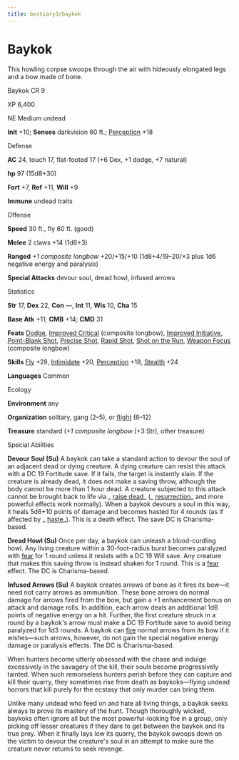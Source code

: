 ```yaml
---
title: bestiary3/baykok
---
```

# Baykok

This howling corpse swoops through the air with hideously elongated legs and a bow made of bone.

Baykok CR 9

XP 6,400

NE Medium undead

**Init** +10; **Senses** darkvision 60 ft.; [Perception](skills/perception#_perception) +18

Defense

**AC** 24, touch 17, flat-footed 17 (+6 Dex, +1 dodge, +7 natural)

**hp** 97 (15d8+30)

**Fort** +7, **Ref** +11, **Will** +9

**Immune** undead traits

Offense

**Speed** 30 ft., fly 60 ft. (good)

**Melee** 2 claws +14 (1d6+3)

**Ranged** _+1 composite longbow_ +20/+15/+10 (1d8+4/19–20/×3 plus 1d6 negative energy and paralysis)

**Special Attacks** devour soul, dread howl, infused arrows

Statistics

**Str** 17, **Dex** 22, **Con** —, **Int** 11, **Wis** 10, **Cha** 15

**Base Atk** +11; **CMB** +14; **CMD** 31

**Feats** [Dodge](feats#_dodge), [Improved Critical](feats#_improved-critical) (composite longbow), [Improved Initiative](feats#_improved-initiative), [Point-Blank Shot](feats#_point-blank-shot), [Precise Shot](feats#_precise-shot), [Rapid Shot](feats#_rapid-shot), [Shot on the Run](feats#_shot-on-the-run), [Weapon Focus](feats#_weapon-focus) (composite longbow)

**Skills** [Fly](skills/fly#_fly) +28, [Intimidate](skills/intimidate#_intimidate) +20, [Perception](skills/perception#_perception) +18, [Stealth](skills/stealth#_stealth) +24

**Languages** Common

Ecology

**Environment** any

**Organization** solitary, gang (2–5), or [flight](monsters/universalMonsterRules#_flight-(ex,-sp,-or-su)) (6–12)

**Treasure** standard (_+1 composite longbow_ [+3 Str], other treasure)

Special Abilities

**Devour Soul (Su)** A baykok can take a standard action to devour the soul of an adjacent dead or dying creature. A dying creature can resist this attack with a DC 19 Fortitude save. If it fails, the target is instantly slain. If the creature is already dead, it does not make a saving throw, although the body cannot be more than 1 hour dead. A creature subjected to this attack cannot be brought back to life via _ [raise dead](spells/raiseDead#_raise-dead)_ (_ [resurrection](spells/resurrection#_resurrection)_ and more powerful effects work normally). When a baykok devours a soul in this way, it heals 5d6+10 points of damage and becomes hasted for 4 rounds (as if affected by _ [haste](spells/haste#_haste)_). This is a death effect. The save DC is Charisma-based.

**Dread Howl (Su)** Once per day, a baykok can unleash a blood-curdling howl. Any living creature within a 30-foot-radius burst becomes paralyzed with [fear](monsters/universalMonsterRules#_fear-(su-or-sp)) for 1 round unless it resists with a DC 19 Will save. Any creature that makes this saving throw is instead shaken for 1 round. This is a [fear](monsters/universalMonsterRules#_fear-(su-or-sp)) effect. The DC is Charisma-based.

**Infused Arrows (Su)** A baykok creates arrows of bone as it fires its bow—it need not carry arrows as ammunition. These bone arrows do normal damage for arrows fired from the bow, but gain a +1 enhancement bonus on attack and damage rolls. In addition, each arrow deals an additional 1d6 points of negative energy on a hit. Further, the first creature struck in a round by a baykok's arrow must make a DC 19 Fortitude save to avoid being paralyzed for 1d3 rounds. A baykok can [fire](monsters/creatureTypes#_fire-subtype) normal arrows from its bow if it wishes—such arrows, however, do not gain the special negative energy damage or paralysis effects. The DC is Charisma-based.

When hunters become utterly obsessed with the chase and indulge excessively in the savagery of the kill, their souls become progressively tainted. When such remorseless hunters perish before they can capture and kill their quarry, they sometimes rise from death as baykoks—flying undead horrors that kill purely for the ecstasy that only murder can bring them.

Unlike many undead who feed on and hate all living things, a baykok seeks always to prove its mastery of the hunt. Though thoroughly wicked, baykoks often ignore all but the most powerful-looking foe in a group, only picking off lesser creatures if they dare to get between the baykok and its true prey. When it finally lays low its quarry, the baykok swoops down on the victim to devour the creature's soul in an attempt to make sure the creature never returns to seek revenge.

